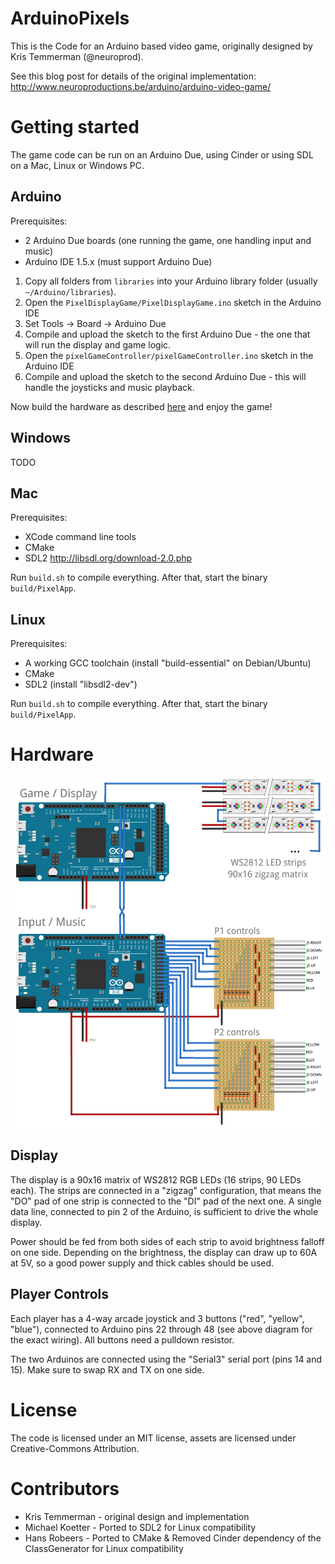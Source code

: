 ArduinoPixels
=============

This is the Code for an Arduino based video game, originally designed by 
Kris Temmerman (@neuroprod).

See this blog post for details of the original implementation:
http://www.neuroproductions.be/arduino/arduino-video-game/

Getting started
===============

The game code can be run on an Arduino Due, using Cinder or using SDL on a Mac, Linux or Windows PC.

Arduino
-------

Prerequisites:

- 2 Arduino Due boards (one running the game, one handling input and music)
- Arduino IDE 1.5.x (must support Arduino Due)


1. Copy all folders from `libraries` into your Arduino library folder (usually `~/Arduino/libraries`).
2. Open the `PixelDisplayGame/PixelDisplayGame.ino` sketch in the Arduino IDE
3. Set Tools -> Board -> Arduino Due
4. Compile and upload the sketch to the first Arduino Due - the one that will run the display and game logic.
5. Open the `pixelGameController/pixelGameController.ino` sketch in the Arduino IDE
6. Compile and upload the sketch to the second Arduino Due - this will handle the joysticks and music playback.

Now build the hardware as described [here](#hardware) and enjoy the game!

Windows
-------

TODO

Mac
---

Prerequisites:

- XCode command line tools
- CMake
- SDL2 http://libsdl.org/download-2.0.php

Run `build.sh` to compile everything. After that, start the binary `build/PixelApp`.

Linux
-----

Prerequisites:

- A working GCC toolchain (install "build-essential" on Debian/Ubuntu)
- CMake
- SDL2 (install "libsdl2-dev")

Run `build.sh` to compile everything. After that, start the binary `build/PixelApp`.

Hardware
========

![HSHB Hardware](assets/hshb_hardware.png)

Display
-------

The display is a 90x16 matrix of WS2812 RGB LEDs (16 strips, 90 LEDs each).
The strips are connected in a "zigzag" configuration, that means the "DO" pad of one strip is connected to the "DI" pad of the next one. A single data line, connected to pin 2 of the Arduino, is sufficient to drive the whole display.

Power should be fed from both sides of each strip to avoid brightness falloff on one side. Depending on the brightness, the display can draw up to 60A at 5V, so a good power supply and thick cables should be used.

Player Controls
---------------

Each player has a 4-way arcade joystick and 3 buttons ("red", "yellow", "blue"), connected to Arduino pins 22 through 48 (see above diagram for the exact wiring).  All buttons need a pulldown resistor.

The two Arduinos are connected using the "Serial3" serial port (pins 14 and 15). Make sure to swap RX and TX on one side.

License
=======

The code is licensed under an MIT license, assets are licensed under Creative-Commons Attribution.

Contributors
============

- Kris Temmerman - original design and implementation
- Michael Koetter - Ported to SDL2 for Linux compatibility
- Hans Robeers - Ported to CMake & Removed Cinder dependency of the ClassGenerator for Linux compatibility
